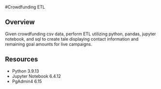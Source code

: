 #Crowdfunding ETL 

## Overview
Given crowdfunding csv data, perform ETL utilizing python, pandas, jupyter notebook, and sql to create tale displaying contact information and remaining goal amounts for live campaigns. 

## Resources
* Python 3.9.13
* Jupyter Notebook 6.4.12
* PgAdmin4 6.15


